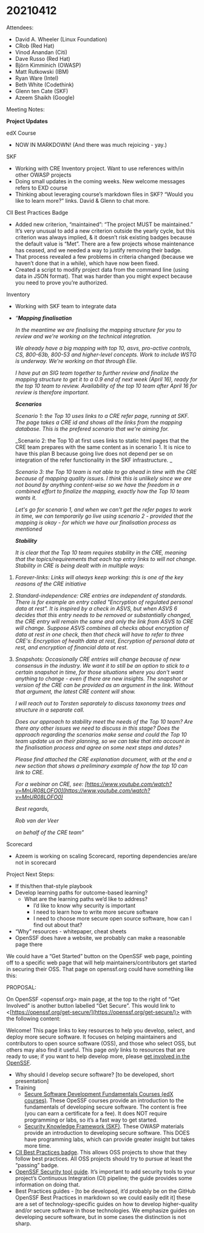 # 20210412

Attendees:

* David A. Wheeler (Linux Foundation)
* CRob (Red Hat)
* Vinod Anandan (Citi)
* Dave Russo (Red Hat)
* Björn Kimminich (OWASP)
* Matt Rutkowski (IBM)
* Ryan Ware (Intel)
* Beth White (Codethink)
* Glenn ten Cate (SKF)
* Azeem Shaikh (Google) 

Meeting Notes:

**Project Updates**

edX Course

*  NOW IN MARKDOWN! (And there was much rejoicing - yay.)

SKF

* Working with CRE Inventory project.  Want to use references with/in other OWASP projects
* Doing small updates in the coming weeks.  New welcome messages refers to EXD course
* Thinking about leveraging course’s markdown files in SKF?  “Would you like to learn more?” links.  David & Glenn to chat more.

CII Best Practices Badge

* Added new criterion, “maintained”: “The project MUST be maintained.” It’s very unusual to add a new criterion outside the yearly cycle, but this criterion was always implied, & it doesn’t risk existing badges because the default value is “Met”. There are a few projects whose maintenance has ceased, and we needed a way to justify removing their badge.
* That process revealed a few problems in criteria changed (because we haven’t done that in a while), which have now been fixed.
* Created a script to modify project data from the command line (using data in JSON format). That was harder than you might expect because you need to prove you’re authorized.

Inventory

*  Working with SKF team to integrate data
* _“**Mapping finalisation**_

    _In the meantime we are finalising the mapping structure  for you to review and we're working on the technical integration._


    _We already have a big mapping with top 10, asvs, pro-active controls, CS, 800-63b, 800-53 and higher-level concepts. Work to include WSTG is underway. We're working on that through Elie._


    _I have put an SIG team together to further review and finalize the mapping structure to get it to a 0.9 end of next week (April 16), ready for the top 10 team to review. Availability of the top 10 team after April 16 for review is therefore important._


    **_Scenarios_**


    _Scenario 1: the Top 10 uses links to a CRE refer page, running at SKF. The page takes a CRE id and shows all the links from the mapping database. This is the prefered scenario that we're aiming for._


    _Scenario 2: the Top 10 at first uses links to static html pages that the CRE team prepares with the same content as in scenario 1. It is nice to have this plan B because going live does not depend per se on integration of the refer functionality in the SKF infrastructure. _


    _Scenario 3: the Top 10 team is not able to go ahead in time with the CRE because of mapping quality issues. I think this is unlikely since we are not bound by anything content-wise so we have the freedom in a combined effort to finalize the mapping, exactly how the Top 10 team wants it._


    _Let's go for scenario 1, and when we can't get the refer pages to work in time, we can temporarily go live using scenario 2 - provided that the mapping is okay - for which we have our finalisation process as mentioned_


    **_Stability_**


    _It is clear that the Top 10 team requires stability in the CRE, meaning that the topics/requirements that each top entry links to will not change. Stability in CRE is being dealt with in multiple ways:_

1. _Forever-links: Links will always keep working: this is one of the key reasons of the CRE initiative_
2. _Standard-independence: CRE entries are independent of standards. There is for example an entry called "Encryption of regulated personal data at rest". It is inspired by a check in ASVS, but when ASVS 6 decides that this entry needs to be removed or substantially changed, the CRE entry will remain the same and only the link from ASVS to CRE will change. Suppose ASVS combines all checks about encryption of data at rest in one check, then that check will have to refer to three CRE's: Encryption of health data at rest, Encryption of personal data at rest, and encryption of financial data at rest._
3. _Snapshots: Occasionally CRE entries will change because of new consensus in the industry. We want it to still  be an option to stick to a certain snapshot in time, for those situations where you don't want anything to change - even if there are new insights. The snapshot or version of the CRE can be provided as an argument in the link. Without that argument, the latest CRE content will show._

    _I will reach out to Torsten separately to discuss taxonomy trees and structure in a separate call._


    _Does our approach to stability meet the needs of the Top 10 team? Are there any other issues we need to discuss in this stage? Does the approach regarding the scenarios make sense and could the Top 10 team update us on their planning, so we can take that into account in the finalisation process and agree on some next steps and dates?_


    _Please find attached the CRE explanation document, with at the end a new section that shows a preliminary example of how the top 10 can link to CRE._


    _For a webinar on CRE, see: [https://www.youtube.com/watch?v=MnUR08LOFO0](https://www.youtube.com/watch?v=MnUR08LOFO0)_


    _Best regards,_


    _Rob van der Veer_


    _on behalf of the CRE team”_


Scorecard

* Azeem is working on scaling Scorecard, reporting dependencies are/are not in scorecard

Project Next Steps:

* If this/then that-style playbook
* Develop learning paths for outcome-based learning?
    * What are the learning paths we’d like to address?
        * I’d like to know why security is important
        * I need to learn how to write more secure software
        * I need to choose more secure open source software, how can I find out about that?
* “Why” resources - whitepaper, cheat sheets
* OpenSSF does have a website, we probably can make a reasonable page there

We could have a “Get Started” button on the OpenSSF web page, pointing off to a specific web page that will help maintainers/contributors get started in securing their OSS. That page on openssf.org could have something like this:

PROPOSAL:

On OpenSSF &lt;openssf.org> main page, at the top to the right of “Get Involved” is another button labelled “Get Secure”. This would link to &lt;[https://openssf.org/get-secure/](https://openssf.org/get-secure/)> with the following content:

Welcome! This page links to key resources to help you develop, select, and deploy more secure software. It focuses on helping maintainers and contributors to open source software (OSS), and those who select OSS, but others may also find it useful. This page _only_ links to resources that are ready to use; if you want to help develop more, please [get involved in the OpenSSF](https://openssf.org/getinvolved/).

* Why should I develop secure software? [to be developed, short presentation]
* Training
    * [Secure Software Development Fundamentals Courses (edX courses)](https://openssf.org/edx-courses/). These OpeSSF courses provide an introduction to the fundamentals of developing secure software. The content is free (you can earn a certificate for a fee). It does NOT require programming or labs, so it’s a fast way to get started.
    * [Security Knowledge Framework (SKF)](https://owasp.org/www-project-security-knowledge-framework/). These OWASP materials provide an introduction to developing secure software. This DOES have programming labs, which can provide greater insight but takes more time.
* [CII Best Practices badge](https://bestpractices.coreinfrastructure.org). This allows OSS projects to show that they follow best practices. All OSS projects should try to pursue at least the “passing” badge.
* [OpenSSF Security tool guide](https://github.com/ossf/wg-security-tooling/blob/main/guide.md). It’s important to add security tools to your project’s Continuous Integration (CI) pipeline; the guide provides some information on doing that.
* Best Practices guides - [to be developed, it’d probably be on the GitHub OpenSSF Best Practices in markdown so we could easily edit it] these are a set of technology-specific guides on how to develop higher-quality and/or secure software in those technologies. We emphasize guides on developing secure software, but in some cases the distinction is not sharp.
